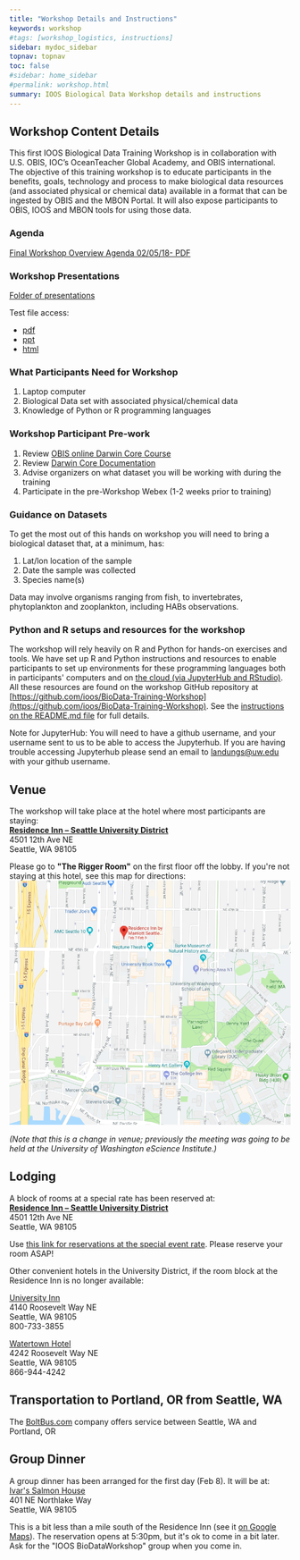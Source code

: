 ```yaml
---
title: "Workshop Details and Instructions"
keywords: workshop
#tags: [workshop_logistics, instructions]
sidebar: mydoc_sidebar
topnav: topnav
toc: false
#sidebar: home_sidebar
#permalink: workshop.html
summary: IOOS Biological Data Workshop details and instructions
---
```



## Workshop Content Details

This first IOOS Biological Data Training Workshop is in collaboration with U.S. OBIS, IOC’s OceanTeacher Global Academy, and OBIS international. The objective of this training workshop is to educate participants in the benefits, goals, technology and process to make biological data resources (and associated physical or chemical data) available in a format that can be ingested by OBIS and the MBON Portal. It will also expose participants to OBIS, IOOS and MBON tools for using those data.

### Agenda
[Final Workshop Overview Agenda 02/05/18- PDF](https://github.com/ioos/BioData-Training-Workshop/blob/gh-pages/IOOS%20BioData%20Training%20Workshop%20Overview%20AgendaFINAL.pdf)

### Workshop Presentations
[Folder of presentations](https://github.com/ioos/BioData-Training-Workshop/tree/gh-pages/Workshop_Presentations)

Test file access:
- [pdf](https://github.com/ioos/BioData-Training-Workshop/blob/gh-pages/Workshop_Presentations/Axiom_MBON%20biological%20workshop%20Feb%202018.pdf)
- [ppt](https://github.com/ioos/BioData-Training-Workshop/blob/gh-pages/Workshop_Presentations/Data%20Wrangling%20in%20the%20R%20Tidyverse.pptx)
- [html](https://github.com/ioos/BioData-Training-Workshop/blob/gh-pages/Workshop_Presentations/obistools_qaqc.html)

### What Participants Need for Workshop
1. Laptop computer
2. Biological Data set with associated physical/chemical data
3. Knowledge of Python or R programming languages

### Workshop Participant Pre-work
1. Review [OBIS online Darwin Core Course](http://classroom.oceanteacher.org/course/view.php?id=315)
2. Review [Darwin Core Documentation](http://www.iobis.org/manual/darwincore/)
3. Advise organizers on what dataset you will be working with during the training
4. Participate in the pre-Workshop Webex (1-2 weeks prior to training) 

### Guidance on Datasets
To get the most out of this hands on workshop you will need to bring a biological dataset that, at a minimum, has:
1. Lat/lon location of the sample
2. Date the sample was collected 
3. Species name(s)

Data may involve organisms ranging from fish, to invertebrates, phytoplankton and zooplankton, including HABs observations.

### Python and R setups and resources for the workshop
The workshop will rely heavily on R and Python for hands-on exercises and tools. We have set up R and Python instructions and resources to enable participants to set up environments for these programming languages both in participants' computers and on [the cloud (via JupyterHub and RStudio)](https://ioosbiodata.cloudmaven.org). All these resources are found on the workshop GitHub repository at [https://github.com/ioos/BioData-Training-Workshop](https://github.com/ioos/BioData-Training-Workshop). See the [instructions on the README.md file](https://github.com/ioos/BioData-Training-Workshop/blob/master/README.md) for full details.

Note for JupyterHub: You will need to have a github username, and your username sent to us to be able to access the Jupyterhub. If you are having trouble accessing Jupyterhub please send an email to landungs@uw.edu with your github username.


## Venue

The workshop will take place at the hotel where most participants are staying:   
**[Residence Inn – Seattle University District](http://www.marriott.com/hotels/travel/seaud-residence-inn-seattle-university-district/)**    
4501 12th Ave NE    
Seattle, WA 98105

Please go to **"The Rigger Room"** on the first floor off the lobby. If you're not staying at this hotel, see this map for directions:   
![hotel map](./ResidenceInnHotel-Map.png)

*(Note that this is a change in venue; previously the meeting was going to be held at the University of Washington eScience Institute.)*

## Lodging

A block of rooms at a special rate has been reserved at:    
**[Residence Inn – Seattle University District](http://www.marriott.com/hotels/travel/seaud-residence-inn-seattle-university-district/)**    
4501 12th Ave NE    
Seattle, WA 98105

Use [this link for reservations at the special event rate](http://www.marriott.com/meeting-event-hotels/group-corporate-travel/groupCorp.mi?resLinkData=UW%20Biological%20Data%20Training%20Workshop%5ESEAUD%60BDTBDTA%60179.00%60USD%60false%603%602/7/18%602/10/18%601/8/18&app=resvlink&stop_mobi=yes). Please reserve your room ASAP!

Other convenient hotels in the University District, if the room block at the Residence Inn is no longer available:

[University Inn](http://www.universityinnseattle.com)   
4140 Roosevelt Way NE   
Seattle, WA  98105   
800-733-3855    

[Watertown Hotel](http://www.watertownseattle.com )   
4242 Roosevelt Way NE   
Seattle, WA 98105   
866-944-4242   

## Transportation to Portland, OR from Seattle, WA

The [BoltBus.com](https://www.boltbus.com/) company offers service between Seattle, WA and Portland, OR 

## Group Dinner

A group dinner has been arranged for the first day (Feb 8). It will be at:    
[Ivar's Salmon House](https://www.ivars.com/locations/salmon-house)    
401 NE Northlake Way    
Seattle, WA 98105

This is a bit less than a mile south of the Residence Inn (see it [on Google Maps](https://goo.gl/maps/CfXd1a5QeBB2)). The reservation opens at 5:30pm, but it's ok to come in a bit later. Ask for the "IOOS BioDataWorkshop" group when you come in.
